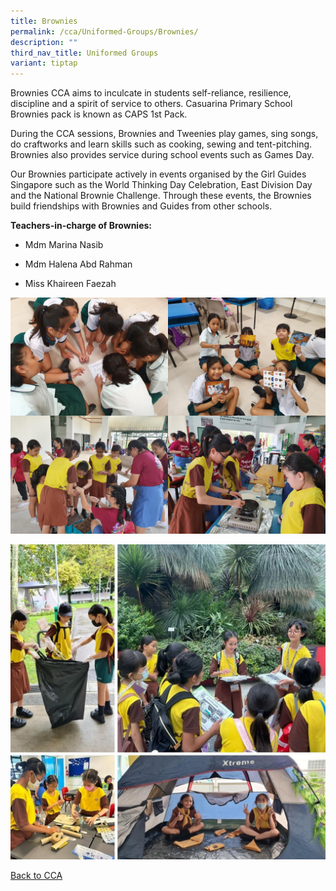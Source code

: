 ```yaml
---
title: Brownies
permalink: /cca/Uniformed-Groups/Brownies/
description: ""
third_nav_title: Uniformed Groups
variant: tiptap
---
```

<p>Brownies CCA aims to inculcate in students self-reliance, resilience, discipline and a spirit of service to others. Casuarina Primary School Brownies pack is known as CAPS 1st Pack. </p><p>During the CCA sessions, Brownies and Tweenies play games, sing songs, do craftworks and learn skills such as cooking, sewing and tent-pitching. Brownies also provides service during school events such as Games Day.</p><p>Our Brownies participate actively in events organised by the Girl Guides Singapore such as the World Thinking Day Celebration, East Division Day and the National Brownie Challenge. Through these events, the Brownies build friendships with Brownies and Guides from other schools. </p><p><strong>Teachers-in-charge of Brownies:</strong></p><ul data-tight="true" class="tight"><li><p>Mdm Marina Nasib</p></li><li><p>Mdm Halena Abd Rahman</p></li><li><p>Miss Khaireen Faezah</p></li></ul><div class="isomer-image-wrapper"><img style="width:50%;float:left" height="auto" width="100%" src="/images/20190430_152455.jpeg"></div><div class="isomer-image-wrapper"><img style="width:50%;float:left" height="auto" width="100%" src="/images/20190430_154945.jpeg"></div><div class="isomer-image-wrapper"><img style="width:50%;float:left" height="auto" width="100%" src="/images/20190726_150427.jpeg"></div><div class="isomer-image-wrapper"><img style="width:50%" height="auto" width="100%" src="/images/20190726_153555.jpeg"></div><p></p><div class="isomer-image-wrapper"><img style="width: 100%" height="auto" width="100%" alt="" src="/images/CCA/brownies_1.jpg"></div><p><a href="/caps-experience/Social-Moral-Emotional/Co-Curricular-Activities-CCA/" rel="noopener noreferrer nofollow" target="_blank">Back to CCA</a></p>